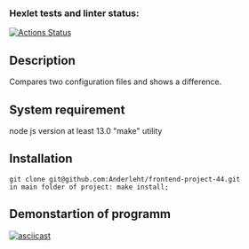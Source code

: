 ### Hexlet tests and linter status:
[![Actions Status](https://github.com/Anderleht/frontend-project-46/workflows/hexlet-check/badge.svg)](https://github.com/Anderleht/frontend-project-46/actions)
## Description
Compares two configuration files and shows a difference.
## System requirement
node js version at least 13.0
"make" utility
## Installation
```
git clone git@github.com:Anderleht/frontend-project-44.git
in main folder of project: make install;
```
## Demonstartion of programm
[![asciicast](https://asciinema.org/a/UXrph9rwBuhj7VwFxJyVfG3AT.svg)](https://asciinema.org/a/UXrph9rwBuhj7VwFxJyVfG3AT)